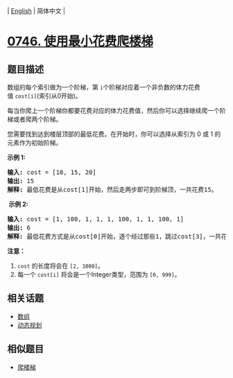 
| [English](README_EN.md) | 简体中文 |
# [0746. 使用最小花费爬楼梯](https://leetcode-cn.com/problems/min-cost-climbing-stairs/)
## 题目描述
<p>数组的每个索引做为一个阶梯，第&nbsp;<code>i</code>个阶梯对应着一个非负数的体力花费值&nbsp;<code>cost[i]</code>(索引从0开始)。</p>

<p>每当你爬上一个阶梯你都要花费对应的体力花费值，然后你可以选择继续爬一个阶梯或者爬两个阶梯。</p>

<p>您需要找到达到楼层顶部的最低花费。在开始时，你可以选择从索引为 0 或 1 的元素作为初始阶梯。</p>

<p><strong>示例&nbsp;1:</strong></p>

<pre>
<strong>输入:</strong> cost = [10, 15, 20]
<strong>输出:</strong> 15
<strong>解释:</strong> 最低花费是从cost[1]开始，然后走两步即可到阶梯顶，一共花费15。
</pre>

<p><strong>&nbsp;示例 2:</strong></p>

<pre>
<strong>输入:</strong> cost = [1, 100, 1, 1, 1, 100, 1, 1, 100, 1]
<strong>输出:</strong> 6
<strong>解释:</strong> 最低花费方式是从cost[0]开始，逐个经过那些1，跳过cost[3]，一共花费6。
</pre>

<p><strong>注意：</strong></p>

<ol>
	<li><code>cost</code>&nbsp;的长度将会在&nbsp;<code>[2, 1000]</code>。</li>
	<li>每一个&nbsp;<code>cost[i]</code> 将会是一个Integer类型，范围为&nbsp;<code>[0, 999]</code>。</li>
</ol>

## 相关话题
- [数组](https://leetcode-cn.com/tag/array)
- [动态规划](https://leetcode-cn.com/tag/dynamic-programming)
## 相似题目
- [爬楼梯](../climbing-stairs/README.md)
